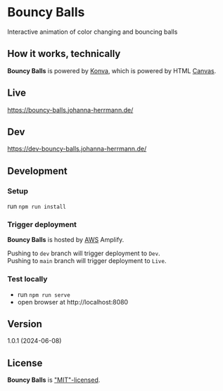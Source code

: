 # Bouncy Balls

Interactive animation of color changing and bouncing balls

## How it works, technically
**Bouncy Balls** is powered by [Konva](https://www.npmjs.com/package/konva),
which is powered by HTML [Canvas](https://www.w3schools.com/graphics/canvas_intro.asp).

## Live
https://bouncy-balls.johanna-herrmann.de/

## Dev
https://dev-bouncy-balls.johanna-herrmann.de/

## Development

### Setup
run `npm run install`

### Trigger deployment

**Bouncy Balls** is hosted by [AWS](https://aws.amazon.com/) Amplify.

Pushing to `dev` branch will trigger deployment to `Dev`. \
Pushing to `main` branch will trigger deployment to `Live`.

### Test locally
* run `npm run serve`
* open browser at http://localhost:8080

## Version
1.0.1 (2024-06-08)

## License
**Bouncy Balls** is ["MIT"-licensed](./LICENSE).
